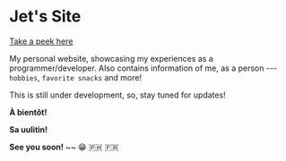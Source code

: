 # Jet's Site

[Take a peek here](https://jetszxcki.github.io/Jetszxcki/#/)

My personal website, showcasing my experiences as a programmer/developer. Also contains information of me, as a person --- `hobbies`, `favorite snacks` and more!

This is still under development, so, stay tuned for updates! 

**À bientôt!**

**Sa uulitin!**

**See you soon!** ~~ 😁 🇵🇭 🇫🇷
